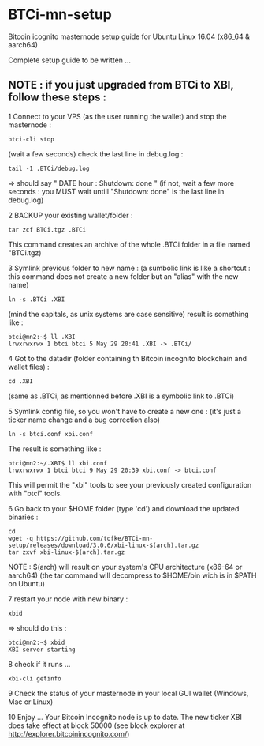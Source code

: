 # BTCi-mn-setup
Bitcoin icognito masternode setup guide for Ubuntu Linux 16.04 (x86_64 &amp; aarch64)

Complete setup guide to be written ... 

## NOTE : if you just upgraded from BTCi to XBI, follow these steps : 

1 Connect to your VPS (as the user running the wallet) and stop the masternode : 
```
btci-cli stop
```
(wait a few seconds)
check the last line in debug.log : 
```
tail -1 .BTCi/debug.log
```
=> should say " DATE hour : Shutdown: done "
(if not, wait a few more seconds : you MUST wait untill "Shutdown: done" is the last line in debug.log)

2 BACKUP your existing wallet/folder : 
```
tar zcf BTCi.tgz .BTCi
```
This command creates an archive of the whole .BTCi folder in a file named "BTCi.tgz)

3 Symlink previous folder to new name : 
(a sumbolic link is like a shortcut : this command does not create a new folder but an "alias" with the new name)
```
ln -s .BTCi .XBI
```
(mind the capitals, as unix systems are case sensitive)
result is something like : 
```
btci@mn2:~$ ll .XBI
lrwxrwxrwx 1 btci btci 5 May 29 20:41 .XBI -> .BTCi/
```

4 Got to the datadir (folder containing th Bitcoin incognito blockchain and wallet files) : 
```
cd .XBI
```
(same as .BTCi, as mentionned before .XBI is a symbolic link to .BTCi)

5 Symlink config file, so you won't have to create a new one : 
(it's just a ticker name change and a bug correction also)
```
ln -s btci.conf xbi.conf
```
The result is something like : 
```
btci@mn2:~/.XBI$ ll xbi.conf 
lrwxrwxrwx 1 btci btci 9 May 29 20:39 xbi.conf -> btci.conf
```
This will permit the "xbi" tools to see your previously created configuration with "btci" tools.

6 Go back to your $HOME folder (type 'cd') and download the updated binaries : 
```
cd
wget -q https://github.com/tofke/BTCi-mn-setup/releases/download/3.0.6/xbi-linux-$(arch).tar.gz
tar zxvf xbi-linux-$(arch).tar.gz
```
NOTE : $(arch) will result on your system's CPU architecture (x86-64 or aarch64)
(the tar command will decompress to $HOME/bin wich is in $PATH on Ubuntu)

7 restart your node with new binary : 
```
xbid
```
=> should do this : 
```
btci@mn2:~$ xbid 
XBI server starting
```
8 check if it runs ... 
```
xbi-cli getinfo
```
9 Check the status of your masternode in your local GUI wallet (Windows, Mac or Linux)

10 Enjoy ...
Your Bitcoin Incognito node is up to date.
The new ticker XBI does take effect at block 50000 (see block explorer at http://explorer.bitcoinincognito.com/)


